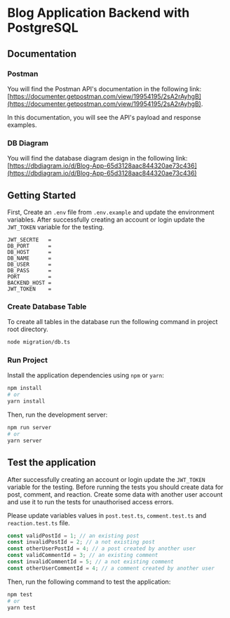 # Blog Application Backend with PostgreSQL

## Documentation

### Postman

You will find the Postman API's documentation in the following link:
[https://documenter.getpostman.com/view/19954195/2sA2rAyhgB](https://documenter.getpostman.com/view/19954195/2sA2rAyhgB).

In this documentation, you will see the API's payload and response examples.

### DB Diagram

You will find the database diagram design in the following link:
[https://dbdiagram.io/d/Blog-App-65d3128aac844320ae73c436](https://dbdiagram.io/d/Blog-App-65d3128aac844320ae73c436)

## Getting Started

First, Create an `.env` file from `.env.example` and update the environment variables. After successfully creating an account or login update the `JWT_TOKEN` variable for the testing.

```
JWT_SECRTE   =
DB_PORT      =
DB_HOST      =
DB_NAME      =
DB_USER      =
DB_PASS      =
PORT         =
BACKEND_HOST =
JWT_TOKEN    =
```

### Create Database Table

To create all tables in the database run the following command in project root directory.

```bash
node migration/db.ts
```

### Run Project

Install the application dependencies using `npm` or `yarn`:

```bash
npm install
# or
yarn install
```

Then, run the development server:

```bash
npm run server
# or
yarn server
```

## Test the application

After successfully creating an account or login update the `JWT_TOKEN` variable for the testing. Before running the tests you should create data for post, comment, and reaction. Create some data with another user account and use it to run the tests for unauthorised access errors.

Please update variables values in `post.test.ts`, `comment.test.ts` and `reaction.test.ts` file.

```ts
const validPostId = 1; // an existing post
const invalidPostId = 2; // a not existing post
const otherUserPostId = 4; // a post created by another user
const validCommentId = 3; // an existing comment
const invalidCommentId = 5; // a not existing comment
const otherUserCommentId = 4; // a comment created by another user
```

Then, run the following command to test the application:

```bash
npm test
# or
yarn test
```
